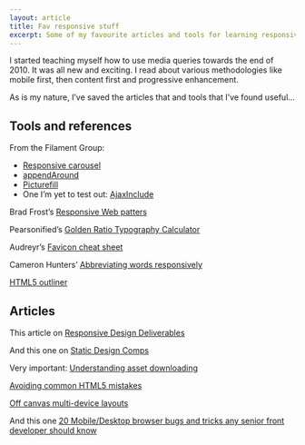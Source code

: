 ```yaml
---
layout: article
title: Fav responsive stuff
excerpt: Some of my favourite articles and tools for learning responsive design
---
```


I started teaching myself how to use media queries towards the end of 2010. It was all new and exciting. I read about various methodologies like mobile first, then content first and progressive enhancement. 

As is my nature, I’ve saved the articles that and tools that I’ve found useful...

## Tools and references

From the Filament Group:
* 	[Responsive carousel](https://github.com/filamentgroup/responsive-carousel)
* [appendAround](https://github.com/filamentgroup/AppendAround)
* [Picturefill](https://github.com/scottjehl/picturefill/)
* One I’m yet to test out: [AjaxInclude](https://github.com/filamentgroup/Ajax-Include-Pattern)

Brad Frost’s [Responsive Web patters](http://bradfrost.github.io/this-is-responsive/patterns.html)

Pearsonified’s [Golden Ratio Typography Calculator](http://pearsonified.com/typography/)

Audreyr’s [Favicon cheat sheet](https://github.com/audreyr/favicon-cheat-sheet)

Cameron Hunters’ [Abbreviating words responsively](https://gist.github.com/cameronhunter/3818664)

[HTML5 outliner](http://gsnedders.html5.org/outliner/)

## Articles

This article on [Responsive Design Deliverables](http://t.co/vMMm0s34k4)

And this one on [Static Design Comps](http://t.co/1MWYrHEF)

Very important: [Understanding asset downloading](http://timkadlec.com/2012/04/media-query-asset-downloading-results/)

[Avoiding common HTML5 mistakes](http://html5doctor.com/avoiding-common-html5-mistakes/)

[Off canvas multi-device layouts](http://www.lukew.com/ff/entry.asp?1569)

And this one [20 Mobile/Desktop browser bugs and tricks any senior front developer should know](http://www.andrespagella.com/browser-bugs-tricks-any-frontend-dev-should-know)